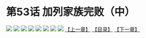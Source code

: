 # 第53话 加列家族完败（中）
![](https://mhpic.xiaomingtaiji.net/comic/D/斗破苍穹拆分版/53话/1.jpg-zymk.middle.webp)
![](https://mhpic.xiaomingtaiji.net/comic/D/斗破苍穹拆分版/53话/2.jpg-zymk.middle.webp)
![](https://mhpic.xiaomingtaiji.net/comic/D/斗破苍穹拆分版/53话/3.jpg-zymk.middle.webp)
![](https://mhpic.xiaomingtaiji.net/comic/D/斗破苍穹拆分版/53话/4.jpg-zymk.middle.webp)
![](https://mhpic.xiaomingtaiji.net/comic/D/斗破苍穹拆分版/53话/5.jpg-zymk.middle.webp)
![](https://mhpic.xiaomingtaiji.net/comic/D/斗破苍穹拆分版/53话/6.jpg-zymk.middle.webp)
![](https://mhpic.xiaomingtaiji.net/comic/D/斗破苍穹拆分版/53话/7.jpg-zymk.middle.webp)
![](https://mhpic.xiaomingtaiji.net/comic/D/斗破苍穹拆分版/53话/8.jpg-zymk.middle.webp)
[【上一章】](./52.md)
[【目录】](./READMD.md)
[【下一章】](./54.md)
